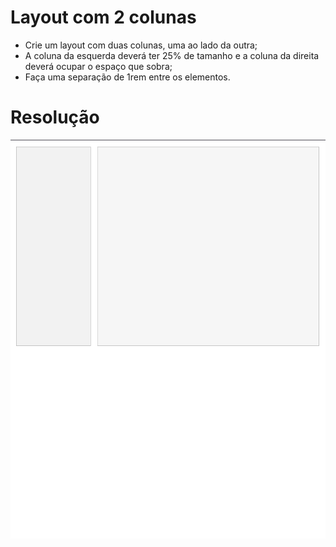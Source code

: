 # Layout com 2 colunas

- Crie um layout com duas colunas, uma ao lado da outra;
- A coluna da esquerda deverá ter 25% de tamanho e a coluna da direita deverá ocupar o espaço que sobra;
- Faça uma separação de 1rem entre os elementos.

# Resolução

![Resolução](./resolução.png "Resolução")